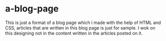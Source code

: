 # a-blog-page
This is just a format of a blog page which i made with the help of HTML and CSS, articles that are written in this blog page is just for sample. I wok on this designing not in the content written in the articles posted on it.
